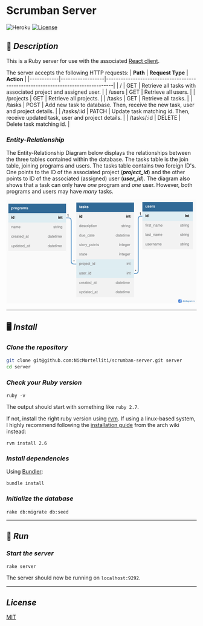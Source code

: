 # **Scrumban Server**

![Heroku](https://pyheroku-badge.herokuapp.com/?app=nm-scrum&style=flat-square)
[![License](https://img.shields.io/badge/license-MIT-blue.svg)](LICENSE)

## 📖 **_Description_**

This is a Ruby server for use with the associated [React client](https://github.com/NicMortelliti/scrumban-client).

The server accepts the following HTTP requests:
| **Path** | **Request Type** | **Action** |
|------------|------------------|---------------------------------------------------------------------------------|
| / | GET | Retrieve all tasks with associated project and assigned user. |
| /users | GET | Retrieve all users. |
| /projects | GET | Retrieve all projects. |
| /tasks | GET | Retrieve all tasks. |
| /tasks | POST | Add new task to database. Then, receive the new task, user and project details. |
| /tasks/:id | PATCH | Update task matching id. Then, receive updated task, user and project details. |
| /tasks/:id | DELETE | Delete task matching id. |

### _Entity-Relationship_

The Entity-Relationship Diagram below displays the relationships between the three tables contained within the database. The tasks table is the join table, joining programs and users. The tasks table contains two foreign ID's. One points to the ID of the associated project (**_project_id_**) and the other points to ID of the associated (assigned) user (**_user_id_**). The diagram also shows that a task can only have _one_ program and _one_ user. However, both programs and users may have _many_ tasks.

![ERD](assets/erd.png)

---

## 🖥️ **_Install_**

### _Clone the repository_

```bash
git clone git@github.com:NicMortelliti/scrumban-server.git server
cd server
```

### _Check your Ruby version_

```properties
ruby -v
```

The output should start with something like `ruby 2.7`.

If not, install the right ruby version using [rvm](https://rvm.io/). If using a linux-based system, I highly recommend following the [installation guide](https://wiki.archlinux.org/title/RVM) from the arch wiki instead:

```properties
rvm install 2.6
```

### _Install dependencies_

Using [Bundler](https://bundler.io/):

```properties
bundle install
```

### _Initialize the database_

```properties
rake db:migrate db:seed
```

---

## 👟 **_Run_**

### _Start the server_

```properties
rake server
```

The server should now be running on `localhost:9292`.

---

## **_License_**

[MIT](https://choosealicense.com/licenses/mit/)
